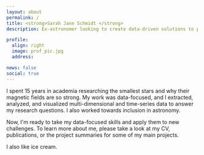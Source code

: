 ```yaml
---
layout: about
permalink: /
title: <strong>Sarah Jane Schmidt </strong>
description: Ex-astronomer looking to create data-driven solutions to problems on Earth.

profile:
  align: right
  image: prof_pic.jpg
  address: 

news: false
social: true
---
```


I spent 15 years in academia researching the smallest stars and why their magnetic fields are so strong. My work was data-focused, and I extracted, analyzed, and visualized multi-dimensional and time-series data to answer my research questions. I also worked towards inclusion in astronomy. 

Now, I'm ready to take my data-focused skills and apply them to new challenges. To learn more about me, please take a look at my CV, publications, or the project summaries for some of my main projects.  

I also like ice cream.  



